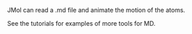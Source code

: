 JMol can read a .md file and animate the motion of the atoms.

See the tutorials for examples of more tools for MD.
